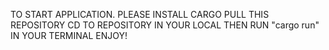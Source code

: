 TO START APPLICATION.
PLEASE INSTALL CARGO
PULL THIS REPOSITORY
CD TO REPOSITORY IN YOUR LOCAL
THEN RUN "cargo run" IN YOUR TERMINAL
ENJOY!